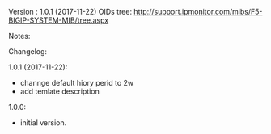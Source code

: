 Version : 1.0.1 (2017-11-22)
OIDs tree: http://support.ipmonitor.com/mibs/F5-BIGIP-SYSTEM-MIB/tree.aspx

Notes:

Changelog:

1.0.1 (2017-11-22):
- channge default hiory perid to 2w
- add temlate description

1.0.0:
- initial version.